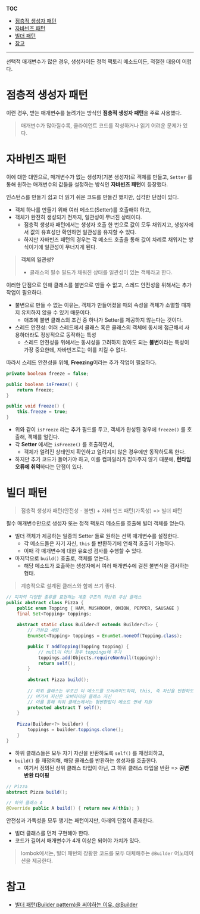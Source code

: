 **TOC**
- [점층적 생성자 패턴](#점층적-생성자-패턴)
- [자바빈즈 패턴](#자바빈즈-패턴)
- [빌더 패턴](#빌더-패턴)
- [참고](#참고)

---

선택적 매개변수가 많은 경우, 생성자이든 정적 팩토리 메소드이든, 적절한 대응이 어렵다.

# 점층적 생성자 패턴
이런 경우, 받는 매개변수를 늘려가는 방식인 **점층적 생성자 패턴**을 주로 사용했다.

> 매개변수가 많아질수록, 클라이언트 코드를 작성하거나 읽기 어려운 문제가 있다.

# 자바빈즈 패턴
이에 대한 대안으로, 매개변수가 없는 생성자(기본 생성자)로 객체를 만들고, `Setter` 를 통해 원하는 매개변수의 값들을 설정하는 방식인 **자바빈즈 패턴**이 등장했다.

인스턴스를 만들기 쉽고 더 읽기 쉬운 코드를 만들긴 했지만, 심각한 단점이 있다.
- 객체 하나를 만들기 위해 여러 메소드(Setter)를 호출해야 하고,
- 객체가 완전히 생성되기 전까지, 일관성이 무너진 상태이다.
  - 점층적 생성자 패턴에서는 생성자 호출 한 번으로 값이 모두 채워지고, 생성자에서 값의 유효성만 확인하면 일관성을 유지할 수 있다.
  - 하지만 자바빈즈 패턴의 경우는 각 메소드 호출을 통해 값이 차례로 채워지는 방식이기에 일관성이 무너지게 된다.

> **객체의 일관성?**
> - 클래스의 필수 필드가 채워진 상태를 일관성이 있는 객체라고 한다.

이러한 단점으로 인해 클래스를 불변으로 만들 수 없고, 스레드 안전성을 위해서는 추가 작업이 필요하다.
- 불변으로 만들 수 없는 이유는, 객체가 만들어졌을 때의 속성을 객체가 소멸할 때까지 유지하지 않을 수 있기 때문이다.
  - 애초에 불변 클래스의 조건 중 하나가 Setter를 제공하지 않는다는 것이다.
- 스레드 안전성: 여러 스레드에서 클래스 혹은 클래스의 객체에 동시에 접근해서 사용하더라도 정상적으로 동작하는 특성
  - 스레드 안전성을 위해서는 동시성을 고려하지 않아도 되는 **불변**이라는 특성이 가장 중요한데, 자바빈즈로는 이를 지킬 수 없다.

따라서 스레드 안전성을 위해, **Freezing**이라는 추가 작업이 필요하다.

```java
private boolean freeze = false;

public boolean isFreeze() {
    return freeze;
}

public void freeze() {
    this.freeze = true;
}
```
- 위와 같이 `isFreeze` 라는 추가 필드를 두고, 객체가 완성된 경우에 `freeze()` 를 호출해, 객체를 얼린다.
- 각 **Setter** 에서는 `isFreeze()` 를 호출하면서, 
  - 객체가 얼려진 상태인지 확인하고 얼려지지 않은 경우에만 동작하도록 한다.
- 하지만 추가 코드가 들어가야 하고, 이를 컴파일러가 잡아주지 않기 때문에, **런타임 오류에 취약**하다는 단점이 있다.

# 빌더 패턴
> 점층적 생성자 패턴(안전성 - 불변) + 자바 빈즈 패턴(가독성) => 빌더 패턴

필수 매개변수만으로 생성자 또는 정적 팩토리 메소드를 호출해 빌더 객체를 얻는다.
- 빌더 객체가 제공하는 일종의 Setter 들로 원하는 선택 매개변수를 설정한다.
  - 각 메소드들은 자기 자신, `this` 를 반환하기에 연쇄적 호출이 가능하다.
  - 이때 각 매개변수에 대한 유효성 검사를 수행할 수 있다.
- 마지막으로 `build()` 호출로, 객체를 얻는다.
  - 해당 메소드가 호출하는 생성자에서 여러 매개변수에 걸친 불변식을 검사하는 형태.

> 계층적으로 설계된 클래스와 함께 쓰기 좋다.

```java
// 피자의 다양한 종류를 표현하는 계층 구조의 최상위 추상 클래스
public abstract class Pizza {
    public enum Topping { HAM, MUSHROOM, ONION, PEPPER, SAUSAGE }
    final Set<Topping> toppings;
    
    abstract static class Builder<T extends Builder<T>> {
        // 기본값 세팅
        EnumSet<Topping> toppings = EnumSet.noneOf(Topping.class);

        public T addTopping(Topping topping) {
            // null이 아닌 경우 toppings에 추가
            toppings.add(Objects.requireNonNull(topping));
            return self();
        }
        
        abstract Pizza build();
        
        // 하위 클래스는 무조건 이 메소드를 오버라이드하여, this, 즉 자신을 반환하도록 해야 한다.
        // 여기서 자신은 오버라이딩 클래스 자신
        // 이를 통해 하위 클래스에서는 형변환없이 메소드 연쇄 지원
        protected abstract T self();
    }
    
    Pizza(Builder<?> builder) {
        toppings = builder.toppings.clone();
    }
}
```

- 하위 클래스들은 모두 자기 자신을 반환하도록 `self()` 를 재정의하고,
- `build()` 를 재정의해, 해당 클래스를 반환하는 생성자를 호출한다.
  - 여기서 정의된 상위 클래스 타입이 아닌, 그 하위 클래스 타입을 반환 => **공변 반환 타이핑**

```java
// Pizza
abstract Pizza build();

// 하위 클래스 A
@Override public A build() { return new A(this); }
```

안전성과 가독성을 모두 챙기는 패턴이지만, 아래의 단점이 존재한다.
- 빌더 클래스를 먼저 구현해야 한다.
- 코드가 길어서 매개변수가 4개 이상은 되어야 가치가 있다.

> lombok에서는, 빌더 패턴의 장황한 코드를 모두 대체해주는 `@Builder` 어노테이션을 제공한다.

# 참고
- [빌더 패턴(Builder pattern)을 써야하는 이유, @Builder](https://pamyferret.tistory.com/67)